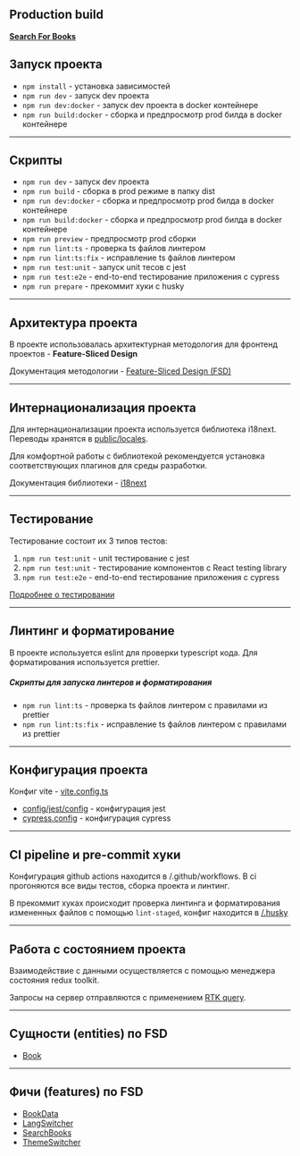 ## Production build

**[Search For Books](https://gentle-malasada-f879c0.netlify.app)**

## Запуск проекта

- `npm install` - установка зависимостей
- `npm run dev` - запуск dev проекта
- `npm run dev:docker` - запуск dev проекта в docker контейнере
- `npm run build:docker` - сборка и предпросмотр prod билда в docker контейнере

---

## Скрипты

- `npm run dev` - запуск dev проекта
- `npm run build` - сборка в prod режиме в папку dist
- `npm run dev:docker` - сборка и предпросмотр prod билда в docker контейнере
- `npm run build:docker` - сборка и предпросмотр prod билда в docker контейнере
- `npm run preview` - предпросмотр prod сборки
- `npm run lint:ts` - проверка ts файлов линтером
- `npm run lint:ts:fix` - исправление ts файлов линтером
- `npm run test:unit` - запуск unit тесов с jest
- `npm run test:e2e` - end-to-end тестирование приложения с cypress
- `npm run prepare` - прекоммит хуки с husky

---

## Архитектура проекта

В проекте использовалась архитектурная методология для фронтенд проектов - **Feature-Sliced Design**

Документация методологии - [Feature-Sliced Design (FSD)](https://feature-sliced.design/ru/docs)

---

## Интернационализация проекта

Для интернационализации проекта используется библиотека i18next.
Переводы хранятся в [public/locales](./public/locales).

Для комфортной работы с библиотекой рекомендуется установка соответствующих плагинов для среды разработки.

Документация библиотеки - [i18next](https://react.i18next.com/)

---

## Тестирование

Тестирование состоит их 3 типов тестов:
1) `npm run test:unit` - unit тестирование с jest
2) `npm run test:unit` - тестирование компонентов с React testing library
3) `npm run test:e2e` - end-to-end тестирование приложения с cypress

[Подробнее о тестировании](./docs/test.md)

---

## Линтинг и форматирование

В проекте используется eslint для проверки typescript кода.
Для форматирования используется prettier.

##### Скрипты для запуска линтеров и форматирования
- `npm run lint:ts` - проверка ts файлов линтером с правилами из prettier
- `npm run lint:ts:fix` - исправление ts файлов линтером с правилами из prettier

---

## Конфигурация проекта

Конфиг vite - [vite.config.ts](./vite.config.ts)

- [config/jest/config](./config/jest/config) - конфигурация jest
- [cypress.config](./cypress.config.ts) - конфигурация cypress

---

## CI pipeline и pre-commit хуки

Конфигурация github actions находится в /.github/workflows.
В ci прогоняются все виды тестов, сборка проекта и линтинг.

В прекоммит хуках происходит проверка линтинга и форматирования измененных файлов с помощью `lint-staged`, конфиг
находится в [/.husky](./.husky)

---

## Работа с состоянием проекта

Взаимодействие с данными осуществляется с помощью менеджера состояния redux toolkit.

Запросы на сервер отправляются с применением [RTK query](./src/shared/api/rtkApi.ts).

---

## Сущности (entities) по FSD

- [Book](./src/entities/Book)

---

## Фичи (features) по FSD

- [BookData](./src/features/BookData)
- [LangSwitcher](./src/features/LangSwitcher)
- [SearchBooks](./src/features/SearchBooks)
- [ThemeSwitcher](./src/features/ThemeSwitcher)
